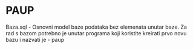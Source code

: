 # PAUP

Baza.sql - Osnovni model baze podataka bez elemenata unutar baze. Za rad s bazom potrebno je unutar programa koji koristite kreirati prvo novu bazu i nazvati je - paup
